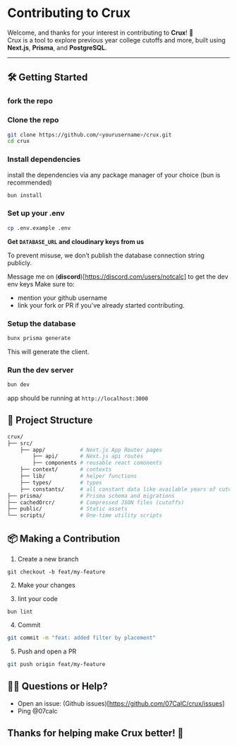 # Contributing to Crux

Welcome, and thanks for your interest in contributing to **Crux**! 🚀  
Crux is a tool to explore previous year college cutoffs and more, built using **Next.js**, **Prisma**, and **PostgreSQL**.

---

## 🛠️ Getting Started

### fork the repo

### Clone the repo

```bash
git clone https://github.com/<yourusername>/crux.git
cd crux
```

### Install dependencies

install the dependencies via any package manager of your choice
(bun is recommended)
```bash
bun install
````

### Set up your .env

```bash
cp .env.example .env
```

**Get `DATABASE_URL` and cloudinary keys from us**

To prevent misuse, we don’t publish the database connection string publicly.

Message me on (**discord**)[https://discord.com/users/notcalc] to get the dev env keys
Make sure to:
- mention your github username
- link your fork or PR if you've already started contributing.

### Setup the database

```bash
bunx prisma generate
```
This will generate the client.

### Run the dev server

```bash
bun dev
```
app should be running at `http://localhost:3000`

## 🔧 Project Structure

```bash
crux/
├── src/
    ├── app/           # Next.js App Router pages
        ├── api/       # Next.js api routes
        ├── components # reusable react comonents
    ├── context/       # contexts
    ├── lib/           # helper functions
    ├── types/         # types
    ├── constants/     # all constant data like available years of cutoff
├── prisma/            # Prisma schema and migrations
├── cachedOrcr/        # Compressed JSON files (cutoffs)
├── public/            # Static assets
└── scripts/           # One-time utility scripts
```

## 📦 Making a Contribution

1. Create a new branch
```
git checkout -b feat/my-feature
```

2. Make your changes

3. lint your code

```
bun lint
```

4. Commit

```bash
git commit -m "feat: added filter by placement"
```

5. Push and open a PR

```bash
git push origin feat/my-feature
```

## 🙋‍♀️ Questions or Help?

- Open an issue: (Github issues)[https://github.com/07CalC/crux/issues]
- Ping @07calc


## Thanks for helping make Crux better! 🎯
